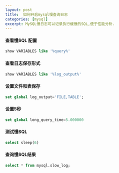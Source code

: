 ```yaml
---
layout: post
title:  如何开启mysql慢查询日志
categories: [mysql]
excerpt: MySQL慢日志可以记录执行缓慢的SQL,便于性能分析.
---
```

#### 查看慢SQL 配置
```sql
show VARIABLES like '%query%'
```

#### 查看日志保存形式
```sql
show VARIABLES like '%log_output%'
```

#### 设置文件和表保存
```sql
set global log_output='FILE,TABLE';
```

#### 设置5秒
```sql
set global long_query_time=5.000000
```

#### 测试慢SQL
```sql
select sleep(6)
```

#### 查询慢SQL结果
```sql
select * from mysql.slow_log;
```

